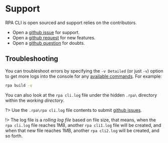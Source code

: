 # Support
RPA CLI is open sourced and support relies on the contributors.

* Open a [github issue](https://github.com/IBM/ibm-rpa-cli/issues/new?template=bug_report.yml) for support.
* Open a [github request](https://github.com/IBM/ibm-rpa-cli/issues/new?template=feature_request.md) for new features.
* Open a [github question](https://github.com/IBM/ibm-rpa-cli/issues/new?template=question.md) for doubts.

## Troubleshooting
You can troubleshoot errors by specifying the `-v Detailed` (or just `-v`) option to get more logs into the console for any [available commands](reference.md). For example:

```bash
rpa build -v
```

You can also look at the `rpa cli.log` file under the hidden `.rpa\` directory within the *working directory*.

?> Use the `.rpa\rpa cli.log` file contents to submit [github issues](https://github.com/IBM/ibm-rpa-cli/issues/new?template=bug_report.yml).

!> The log file is a *rolling log file* based on file size, that means, when the `rpa cli.log` file reaches 1MB, another `rpa cli1.log` file will be created, and when that new file reaches 1MB, another `rpa cli2.log` will be created, and so forth.
